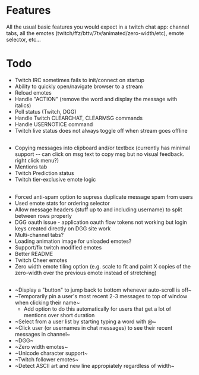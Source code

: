 # Features

All the usual basic features you would expect in a twitch chat app: channel tabs, all the emotes (twitch/ffz/bttv/7tv/animated/zero-width/etc), emote selector, etc...

# Todo

- Twitch IRC sometimes fails to init/connect on startup
- Ability to quickly open/navigate browser to a stream
- Reload emotes
- Handle "ACTION" (remove the word and display the message with italics)
- Poll status (Twitch, DGG)
- Handle Twitch CLEARCHAT, CLEARMSG commands
- Handle USERNOTICE command
- Twitch live status does not always toggle off when stream goes offline

##

- Copying messages into clipboard and/or textbox (currently has minimal support -- can click on msg text to copy msg but no visual feedback. right click menu?)
- Mentions tab
- Twitch Prediction status
- Twitch tier-exclusive emote logic

##

- Forced anti-spam option to supress duplicate message spam from users
- Used emote stats for ordering selector
- Allow message headers (stuff up to and including username) to split between rows properly
- DGG oauth issue - application oauth flow tokens not working but login keys created directly on DGG site work
- Multi-channel tabs?
- Loading animation image for unloaded emotes?
- Support/fix twitch modified emotes
- Better README
- Twitch Cheer emotes
- Zero width emote tiling option (e.g. scale to fit and paint X copies of the zero-width over the previous emote instead of stretching)

##

- ~Display a "button" to jump back to bottom whenever auto-scroll is off~
- ~Temporarily pin a user's most recent 2-3 messages to top of window when clicking their name~ 
  - Add option to do this automatically for users that get a lot of mentions over short duration
- ~Select from a user list by starting typing a word with @~
- ~Click user (or usernames in chat messages) to see their recent messages in channel~
- ~DGG~
- ~Zero width emotes~
- ~Unicode character support~
- ~Twitch follower emotes~
- ~Detect ASCII art and new line appropiately regardless of width~